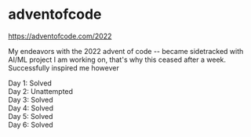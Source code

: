 # adventofcode
https://adventofcode.com/2022

My endeavors with the 2022 advent of code -- became sidetracked with AI/ML project I am working on, that's why this ceased after a week. Successfully inspired me however

Day 1: Solved  
Day 2: Unattempted  
Day 3: Solved   
Day 4: Solved  
Day 5: Solved  
Day 6: Solved  
